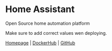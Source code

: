 # Home Assistant

Open Source home automation platform

Make sure to add correct values wen deploying.

[Homepage](https://www.home-assistant.io/) | 
[DockerHub](https://hub.docker.com/r/homeassistant/home-assistant) | 
[GitHub](https://github.com/home-assistant/core)